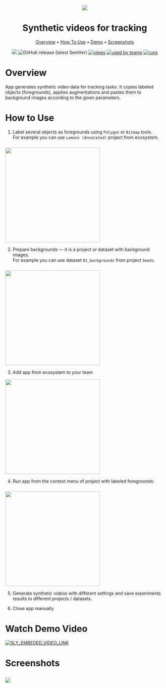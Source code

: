 <div align="center" markdown>


<img src="https://imgur.com/1wvvNyY.png"/>  

# Synthetic videos for tracking

<p align="center">
  <a href="#Overview">Overview</a> •
  <a href="#How-To-Use">How To Use</a> •
  <a href="#Watch-Demo-Video">Demo</a> •
    <a href="#Screenshots">Screenshots</a>
</p>

[![](https://img.shields.io/badge/slack-chat-green.svg?logo=slack)](https://supervise.ly/slack)
![GitHub release (latest SemVer)](https://img.shields.io/github/v/release/supervisely-ecosystem/synthetic-videos-for-tracking)
[![views](https://app.supervise.ly/public/api/v3/ecosystem.counters?repo=supervisely-ecosystem/synthetic-videos-for-tracking&counter=views&label=views)](https://supervise.ly)
[![used by teams](https://app.supervise.ly/public/api/v3/ecosystem.counters?repo=supervisely-ecosystem/synthetic-videos-for-tracking&counter=downloads&label=used%20by%20teams)](https://supervise.ly)
[![runs](https://app.supervise.ly/public/api/v3/ecosystem.counters?repo=supervisely-ecosystem/synthetic-videos-for-tracking&counter=runs&label=runs&123)](https://supervise.ly)

</div>

# Overview

App generates synthetic video data for tracking tasks. It copies labeled objects (foregrounds), applies augmentations and pastes them to background images according to the given parameters.

# How to Use

1. Label several objects as foregrounds using `Polygon` or `Bitmap` tools.  
For example you can use `Lemons (Annotated)` project from ecosystem.  
<img src="https://imgur.com/3oshQw7.png" width="300" style='padding-top: 10px'>  


2. Prepare backgrounds — it is a project or dataset with background images.  
For example you can use dataset `01_backgrounds` from project `Seeds`.
<img src="https://imgur.com/BolnnHS.png" width="300" style='padding-top: 10px'>


3. Add app from ecosystem to your team   

 <img src="https://imgur.com/Neggszi.png" width="300">  


4. Run app from the context menu of project with labeled foregrounds:
<img src="https://imgur.com/68J2Z6t.png" width="300" style='padding-top: 10px'>  


5. Generate synthetic videos with different settings and save experiments results to different projects / datasets.

6. Close app manually


# Watch Demo Video
<a data-key="sly-embeded-video-link" href="https://youtu.be/yvWegId-edU" data-video-code="yvWegId-edU">
    <img src="https://imgur.com/VRQdPXx.png" alt="SLY_EMBEDED_VIDEO_LINK"  style="max-width:100%;">
</a>


# Screenshots
<img src="https://imgur.com/gBwRSjD.png" width="auto" style='padding-top: 10px'>
